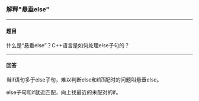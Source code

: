 ### 解释"悬垂else"
***
#### 题目

什么是“悬垂else”？C++语言是如何处理else子句的？

***
#### 回答

当if语句多于else子句，难以判断else和if匹配时的问题叫悬垂else。  

else子句和if就近匹配，向上找最近的未配对的if。

